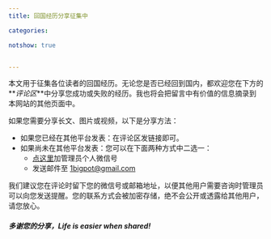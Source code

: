```yaml
---
title: 回国经历分享征集中

categories:

notshow: true


---
```


本文用于征集各位读者的回国经历。无论您是否已经回到国内，都欢迎您在下方的**_评论区_**中分享您成功或失败的经历。我也将会把留言中有价值的信息摘录到本网站的其他页面中。

如果您需要分享长文、图片或视频，以下是分享方法：

- 如果您已经在其他平台发表：在评论区发链接即可。
- 如果尚未在其他平台发表：您可以在下面两种方式中二选一：
  - [点这里](https://i.loli.net/2020/06/11/8kM2TWZ3btdJY1j.jpg)加管理员个人微信号
  - 发送邮件至 1bigpot@gmail.com

我们建议您在评论时留下您的微信号或邮箱地址，以便其他用户需要咨询时管理员可以向您发送提醒。您的联系方式会被加密存储，绝不会公开或透露给其他用户，请您放心。

##### 多谢您的分享，Life is easier when shared!